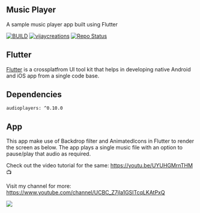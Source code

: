 ## Music Player

A sample music player app built using Flutter

[![BUILD](https://img.shields.io/badge/Build-OK-<COLOR>.svg)](https://github.com/vijayinyoutube/musicapp)  [![vijaycreations](https://img.shields.io/website-up-vijaycreations-green-orange/http/cv.lbesson.qc.to.svg)](https://www.youtube.com/channel/UCBC_Z7jla1GSITcqLKAtPxQ) [![Repo Status](https://img.shields.io/badge/RepoStatus-Active-blue.svg)](https://github.com/vijayinyoutube/musicapp)

## Flutter
[Flutter](https://flutter.dev/) is a crossplatfrom UI tool kit that helps in developing native Android and iOS app from a single code base.

## Dependencies
```
audioplayers: ^0.10.0
```

## App

This app make use of Backdrop filter and AnimatedIcons in Flutter to render the screen as below. The app plays a single music file with an option to pause/play that audio as required.

Check out the video tutorial for the same: https://youtu.be/UYUHGMrnTHM 📺

Visit my channel for more: https://www.youtube.com/channel/UCBC_Z7jla1GSITcqLKAtPxQ 

<img src="https://user-images.githubusercontent.com/58719230/89102922-5308f680-d42b-11ea-899f-9f088c050618.png">



